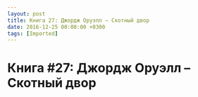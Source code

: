 ```yaml
---
layout: post
title: Книга 27: Джордж Оруэлл – Скотный двор
date: 2016-12-25 00:00:00 +0300
tags: [Imported]
---
```

# Книга #27: Джордж Оруэлл – Скотный двор

